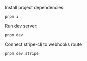 Install project dependencies:
```
pnpm i
```

Run dev server:
```
pnpm dev
```

Connect stripe-cli to webhooks route
```
pnpm dev:stripe
```